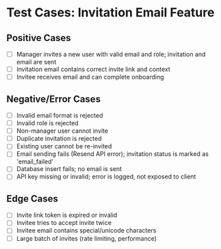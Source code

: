 # Test Cases: Invitation Email Feature

## Positive Cases
- [ ] Manager invites a new user with valid email and role; invitation and email are sent
- [ ] Invitation email contains correct invite link and context
- [ ] Invitee receives email and can complete onboarding

## Negative/Error Cases
- [ ] Invalid email format is rejected
- [ ] Invalid role is rejected
- [ ] Non-manager user cannot invite
- [ ] Duplicate invitation is rejected
- [ ] Existing user cannot be re-invited
- [ ] Email sending fails (Resend API error); invitation status is marked as 'email_failed'
- [ ] Database insert fails; no email is sent
- [ ] API key missing or invalid; error is logged, not exposed to client

## Edge Cases
- [ ] Invite link token is expired or invalid
- [ ] Invitee tries to accept invite twice
- [ ] Invitee email contains special/unicode characters
- [ ] Large batch of invites (rate limiting, performance) 